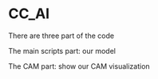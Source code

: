 # CC_AI
There are three part of the code

The main scripts part: our model

The CAM part: show our CAM visualization
